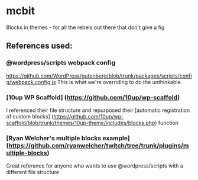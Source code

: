# mcbit
 Blocks in themes - for all the rebels out there that don't give a fig

## References used:
### @wordpress/scripts webpack config
https://github.com/WordPress/gutenberg/blob/trunk/packages/scripts/config/webpack.config.js
This is what we're overriding to do the unthinkable.

### [10up WP Scaffold] (https://github.com/10up/wp-scaffold)
I referenced their file structure and repurposed their [automatic registration of custom blocks] (https://github.com/10up/wp-scaffold/blob/trunk/themes/10up-theme/includes/blocks.php) function 

### [Ryan Welcher's multiple blocks example] (https://github.com/ryanwelcher/twitch/tree/trunk/plugins/multiple-blocks)
Great reference for anyone who wants to use @wordpress/scripts with a different file structure

